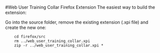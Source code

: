 #Web User Training Collar Firefox Extension
The easiest way to build the extension:

Go into the source folder, remove the existing extension (.xpi file) and create the new one:
````
    cd firefox/src
    rm ../web_user_training_collar.xpi
    zip -r ../web_user_training_collar.xpi *
    
````

